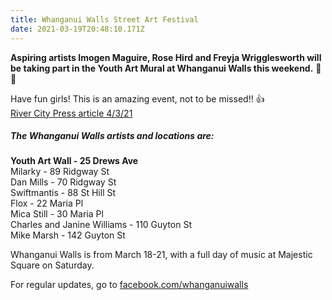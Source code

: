 ```yaml
---
title: Whanganui Walls Street Art Festival
date: 2021-03-19T20:48:10.171Z
---
```

**Aspiring artists Imogen Maguire, Rose Hird and Freyja Wrigglesworth will be taking part in the Youth Art Mural at Whanganui Walls this weekend.** 🎨🤩

Have fun girls! This is an amazing event, not to be missed!! 👍  
[River City Press article 4/3/21](https://www.whanganuihigh.school.nz/news/2021-03-17-whanganui-walls-and-music-event-march-18-21/)    

##### The Whanganui Walls artists and locations are:

**Youth Art Wall - 25 Drews Ave**  
Milarky - 89 Ridgway St  
Dan Mills - 70 Ridgway St  
Swiftmantis - 88 St Hill St  
Flox - 22 Maria Pl  
Mica Still - 30 Maria Pl  
Charles and Janine Williams - 110 Guyton St  
Mike Marsh - 142 Guyton St  

Whanganui Walls is from March 18-21, with a full day of music at Majestic Square on Saturday.  

For regular updates, go to [facebook.com/whanganuiwalls](https://www.facebook.com/whanganuiwalls/)